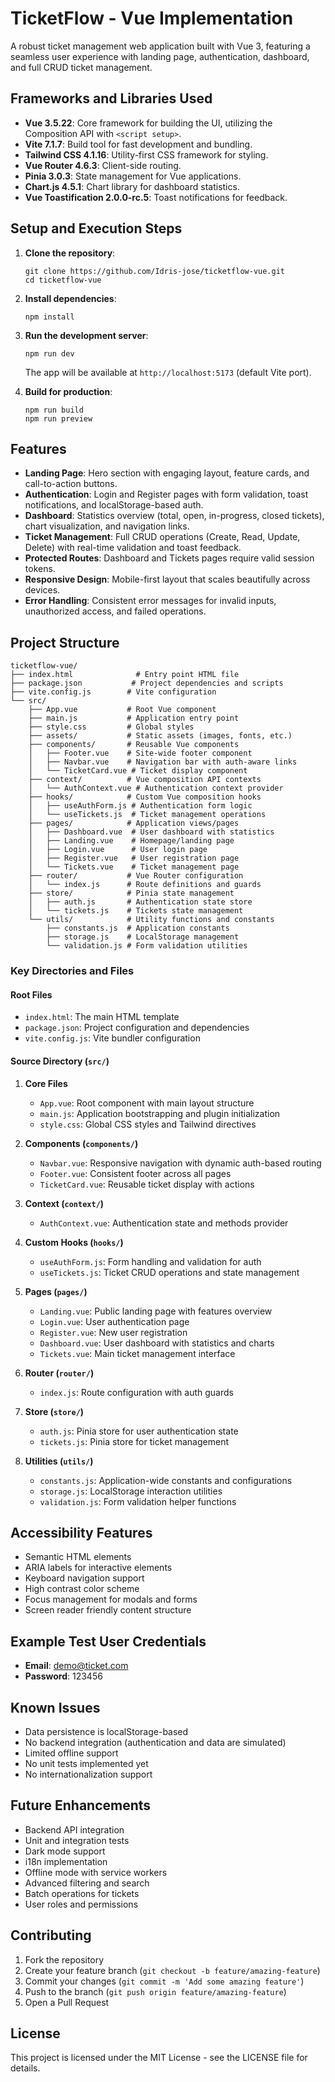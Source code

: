 # TicketFlow - Vue Implementation

A robust ticket management web application built with Vue 3, featuring a seamless user experience with landing page, authentication, dashboard, and full CRUD ticket management.

## Frameworks and Libraries Used

- **Vue 3.5.22**: Core framework for building the UI, utilizing the Composition API with `<script setup>`.
- **Vite 7.1.7**: Build tool for fast development and bundling.
- **Tailwind CSS 4.1.16**: Utility-first CSS framework for styling.
- **Vue Router 4.6.3**: Client-side routing.
- **Pinia 3.0.3**: State management for Vue applications.
- **Chart.js 4.5.1**: Chart library for dashboard statistics.
- **Vue Toastification 2.0.0-rc.5**: Toast notifications for feedback.

## Setup and Execution Steps

1. **Clone the repository**:
   ```
   git clone https://github.com/Idris-jose/ticketflow-vue.git
   cd ticketflow-vue
   ```

2. **Install dependencies**:
   ```
   npm install
   ```

3. **Run the development server**:
   ```
   npm run dev
   ```
   The app will be available at `http://localhost:5173` (default Vite port).

4. **Build for production**:
   ```
   npm run build
   npm run preview
   ```

## Features

- **Landing Page**: Hero section with engaging layout, feature cards, and call-to-action buttons.
- **Authentication**: Login and Register pages with form validation, toast notifications, and localStorage-based auth.
- **Dashboard**: Statistics overview (total, open, in-progress, closed tickets), chart visualization, and navigation links.
- **Ticket Management**: Full CRUD operations (Create, Read, Update, Delete) with real-time validation and toast feedback.
- **Protected Routes**: Dashboard and Tickets pages require valid session tokens.
- **Responsive Design**: Mobile-first layout that scales beautifully across devices.
- **Error Handling**: Consistent error messages for invalid inputs, unauthorized access, and failed operations.

## Project Structure

```
ticketflow-vue/
├── index.html              # Entry point HTML file
├── package.json           # Project dependencies and scripts
├── vite.config.js        # Vite configuration
└── src/
    ├── App.vue           # Root Vue component
    ├── main.js           # Application entry point
    ├── style.css         # Global styles
    ├── assets/           # Static assets (images, fonts, etc.)
    ├── components/       # Reusable Vue components
    │   ├── Footer.vue    # Site-wide footer component
    │   ├── Navbar.vue    # Navigation bar with auth-aware links
    │   └── TicketCard.vue # Ticket display component
    ├── context/          # Vue composition API contexts
    │   └── AuthContext.vue # Authentication context provider
    ├── hooks/            # Custom Vue composition hooks
    │   ├── useAuthForm.js # Authentication form logic
    │   └── useTickets.js  # Ticket management operations
    ├── pages/            # Application views/pages
    │   ├── Dashboard.vue  # User dashboard with statistics
    │   ├── Landing.vue    # Homepage/landing page
    │   ├── Login.vue      # User login page
    │   ├── Register.vue   # User registration page
    │   └── Tickets.vue    # Ticket management page
    ├── router/           # Vue Router configuration
    │   └── index.js      # Route definitions and guards
    ├── store/            # Pinia state management
    │   ├── auth.js       # Authentication state store
    │   └── tickets.js    # Tickets state management
    └── utils/            # Utility functions and constants
        ├── constants.js  # Application constants
        ├── storage.js    # LocalStorage management
        └── validation.js # Form validation utilities
```

### Key Directories and Files

#### Root Files
- `index.html`: The main HTML template
- `package.json`: Project configuration and dependencies
- `vite.config.js`: Vite bundler configuration

#### Source Directory (`src/`)
1. **Core Files**
   - `App.vue`: Root component with main layout structure
   - `main.js`: Application bootstrapping and plugin initialization
   - `style.css`: Global CSS styles and Tailwind directives

2. **Components (`components/`)**
   - `Navbar.vue`: Responsive navigation with dynamic auth-based routing
   - `Footer.vue`: Consistent footer across all pages
   - `TicketCard.vue`: Reusable ticket display with actions

3. **Context (`context/`)**
   - `AuthContext.vue`: Authentication state and methods provider

4. **Custom Hooks (`hooks/`)**
   - `useAuthForm.js`: Form handling and validation for auth
   - `useTickets.js`: Ticket CRUD operations and state management

5. **Pages (`pages/`)**
   - `Landing.vue`: Public landing page with features overview
   - `Login.vue`: User authentication page
   - `Register.vue`: New user registration
   - `Dashboard.vue`: User dashboard with statistics and charts
   - `Tickets.vue`: Main ticket management interface

6. **Router (`router/`)**
   - `index.js`: Route configuration with auth guards

7. **Store (`store/`)**
   - `auth.js`: Pinia store for user authentication state
   - `tickets.js`: Pinia store for ticket management

8. **Utilities (`utils/`)**
   - `constants.js`: Application-wide constants and configurations
   - `storage.js`: LocalStorage interaction utilities
   - `validation.js`: Form validation helper functions

## Accessibility Features

- Semantic HTML elements
- ARIA labels for interactive elements
- Keyboard navigation support
- High contrast color scheme
- Focus management for modals and forms
- Screen reader friendly content structure

## Example Test User Credentials

- **Email**: demo@ticket.com
- **Password**: 123456

## Known Issues

- Data persistence is localStorage-based
- No backend integration (authentication and data are simulated)
- Limited offline support
- No unit tests implemented yet
- No internationalization support

## Future Enhancements

- Backend API integration
- Unit and integration tests
- Dark mode support
- i18n implementation
- Offline mode with service workers
- Advanced filtering and search
- Batch operations for tickets
- User roles and permissions

## Contributing

1. Fork the repository
2. Create your feature branch (`git checkout -b feature/amazing-feature`)
3. Commit your changes (`git commit -m 'Add some amazing feature'`)
4. Push to the branch (`git push origin feature/amazing-feature`)
5. Open a Pull Request

## License

This project is licensed under the MIT License - see the LICENSE file for details.